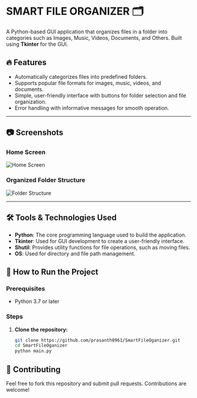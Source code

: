 # SMART FILE ORGANIZER 🗂️

A Python-based GUI application that organizes files in a folder into categories such as Images, Music, Videos, Documents, and Others. Built using **Tkinter** for the GUI.

## 🔥 Features
- Automatically categorizes files into predefined folders.
- Supports popular file formats for images, music, videos, and documents.
- Simple, user-friendly interface with buttons for folder selection and file organization.
- Error handling with informative messages for smooth operation.

---

## 📷 Screenshots

### **Home Screen**
![Home Screen](<image_link>)

### **Organized Folder Structure**
![Folder Structure](<image_link>)

---

## 🛠️ Tools & Technologies Used

- **Python**: The core programming language used to build the application.
- **Tkinter**: Used for GUI development to create a user-friendly interface.
- **Shutil**: Provides utility functions for file operations, such as moving files.
- **OS**: Used for directory and file path management.


## 🚀 How to Run the Project

### **Prerequisites**
- Python 3.7 or later


### **Steps**
1. **Clone the repository:**
   ```bash
   git clone https://github.com/prasanth8961/SmartFileOganizer.git
   cd SmartFileOganizer
   python main.py

## 🤝 Contributing

Feel free to fork this repository and submit pull requests. Contributions are welcome!
